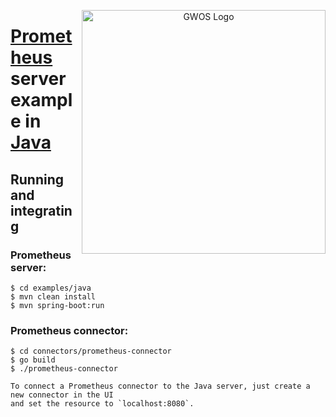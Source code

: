 <p align="center">
  <a href="http://www.gwos.com/" target="blank"><img src="http://www.gwos.com/wp-content/themes/groundwork/img/gwos_black_orange.png" width="390" alt="GWOS Logo" align="right"/></a>
</p>

# [Prometheus](http://prometheus.io) server example in [Java](http://www.java.com)

## Running and integrating

### Prometheus server:

    $ cd examples/java
    $ mvn clean install
    $ mvn spring-boot:run
    
### Prometheus connector:

    $ cd connectors/prometheus-connector
    $ go build
    $ ./prometheus-connector

```   
To connect a Prometheus connector to the Java server, just create a new connector in the UI
and set the resource to `localhost:8080`.
```
